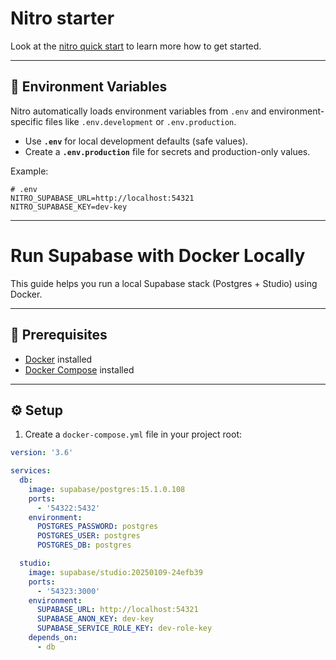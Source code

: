 # Nitro starter

Look at the [nitro quick start](https://nitro.build/guide#quick-start) to learn more how to get started.

---

## 🔑 Environment Variables

Nitro automatically loads environment variables from `.env` and environment-specific files like `.env.development` or `.env.production`.

- Use **`.env`** for local development defaults (safe values).
- Create a **`.env.production`** file for secrets and production-only values.

Example:

```env
# .env
NITRO_SUPABASE_URL=http://localhost:54321
NITRO_SUPABASE_KEY=dev-key
```

---

# Run Supabase with Docker Locally

This guide helps you run a local Supabase stack (Postgres + Studio) using Docker.

---

## 🐳 Prerequisites

- [Docker](https://docs.docker.com/get-docker/) installed
- [Docker Compose](https://docs.docker.com/compose/install/) installed

---

## ⚙️ Setup

1. Create a `docker-compose.yml` file in your project root:

```yaml
version: '3.6'

services:
  db:
    image: supabase/postgres:15.1.0.108
    ports:
      - '54322:5432'
    environment:
      POSTGRES_PASSWORD: postgres
      POSTGRES_USER: postgres
      POSTGRES_DB: postgres

  studio:
    image: supabase/studio:20250109-24efb39
    ports:
      - '54323:3000'
    environment:
      SUPABASE_URL: http://localhost:54321
      SUPABASE_ANON_KEY: dev-key
      SUPABASE_SERVICE_ROLE_KEY: dev-role-key
    depends_on:
      - db
```

